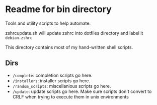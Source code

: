 # Readme for bin directory

Tools and utility scripts to help automate.

zshrcupdate.sh will update zshrc into dotfiles directory and label it `debian.zshrc`

This directory contains most of my hand-written shell scripts.

## Dirs

- `/complete`: completion scripts go here.
- `/installers`: installer scripts go here.
- `/random_scripts`: miscellanious scripts go here.
- `/update`: update scripts go here.
Make sure scripts don't convert to CRLF when trying to execute them in unix environments
